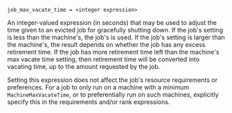     job_max_vacate_time = <integer expression>

An integer-valued expression (in seconds) that may be used to adjust the
time given to an evicted job for gracefully shutting down. If the job's
setting is less than the machine's, the job's is used. If the job's
setting is larger than the machine's, the result depends on whether the
job has any excess retirement time. If the job has more retirement time
left than the machine's max vacate time setting, then retirement time
will be converted into vacating time, up to the amount requested by the
job.

Setting this expression does not affect the job's resource requirements
or preferences. For a job to only run on a machine with a minimum
`MachineMaxVacateTime`, or to preferentially run on such machines,
explicitly specify this in the requirements and/or rank expressions.
